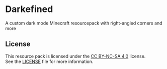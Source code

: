 # Darkefined
A custom dark mode Minecraft resourcepack with right-angled corners and more

## License

This resource pack is licensed under the [CC BY-NC-SA 4.0](https://creativecommons.org/licenses/by-nc-sa/4.0/) license.  
See the [LICENSE](./LICENSE) file for more information.
